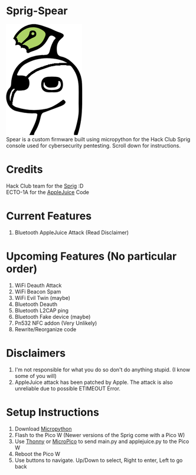 # Sprig-Spear
![Sprig Dino Spear Edition](https://raw.githubusercontent.com/m5kro/Sprig-Spear/main/SPRIGDINO-Spear-Edition.png) <br>
Spear is a custom firmware built using micropython for the Hack Club Sprig console used for cybersecurity pentesting. Scroll down for instructions.
# Credits
Hack Club team for the [Sprig](https://github.com/hackclub/sprig/) :D <br>
ECTO-1A for the [AppleJuice](https://github.com/ECTO-1A/AppleJuice) Code
# Current Features
1. Bluetooth AppleJuice Attack (Read Disclaimer)
# Upcoming Features (No particular order)
1. WiFi Deauth Attack
2. WiFi Beacon Spam
3. WiFi Evil Twin (maybe)
4. Bluetooth Deauth
5. Bluetooth L2CAP ping
6. Bluetooth Fake device (maybe)
7. Pn532 NFC addon (Very Unlikely)
8. Rewrite/Reorganize code
# Disclaimers
1. I'm not responsible for what you do so don't do anything stupid. (I know some of you will)
2. AppleJuice attack has been patched by Apple. The attack is also unreliable due to possible ETIMEOUT Error.
# Setup Instructions
1. Download [Micropython](https://micropython.org/download/RPI_PICO_W/)
2. Flash to the Pico W (Newer versions of the Sprig come with a Pico W)
3. Use [Thonny](https://thonny.org/) or [MicroPico](https://github.com/paulober/MicroPico) to send main.py and applejuice.py to the Pico W
4. Reboot the Pico W
5. Use buttons to navigate. Up/Down to select, Right to enter, Left to go back
